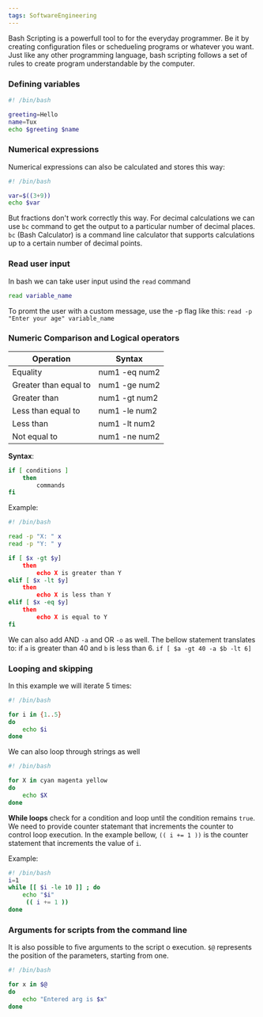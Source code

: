 ```yaml
---
tags: SoftwareEngineering
---
```


Bash Scripting is a powerfull tool to for the everyday programmer. Be it by creating configuration files or schedueling programs or whatever you want. 
Just like any other programming language, bash scripting follows a set of rules to create program understandable by the computer. 

### Defining variables
```sh
#! /bin/bash

greeting=Hello
name=Tux
echo $greeting $name
```

### Numerical expressions
Numerical expressions can also be calculated and stores this way:
```sh
#! /bin/bash

var=$((3+9))
echo $var
```

But fractions don't work correctly this way. For decimal calculations we can use `bc` command to get the output to a particular number of decimal places. `bc` (Bash Calculator) is a command line calculator that supports calculations up to a certain number of decimal points.

### Read user input
In bash we can take user input usind the `read` command
```sh
read variable_name
```

To promt the user with a custom message, use the -p flag like this: `read -p "Enter your age" variable_name`

### Numeric Comparison and Logical operators

| Operation             | Syntax        |
| --------------------- | ------------- |
| Equality              | num1 -eq num2 |
| Greater than equal to | num1 -ge num2 |
| Greater than          | num1 -gt num2 |
| Less than equal to    | num1 -le num2 |
| Less than             | num1 -lt num2 |
| Not equal to          | num1 -ne num2 |

**Syntax**:
```sh
if [ conditions ]
	then
		commands
fi
```

Example:
```sh
#! /bin/bash

read -p "X: " x
read -p "Y: " y

if [ $x -gt $y]
	then
		echo X is greater than Y
elif [ $x -lt $y]
	then
		echo X is less than Y
elif [ $x -eq $y]
	then
		echo X is equal to Y
fi
```

We can also add AND `-a` and OR `-o` as well.
The bellow statement translates to: if `a` is greater than 40 and `b` is less than 6.
`if [ $a -gt 40 -a $b -lt 6]`

### Looping and skipping
In this example we will iterate 5 times:
```sh
#! /bin/bash

for i in {1..5}
do
	echo $i
done
```

We can also loop through strings as well

```sh
#! /bin/bash

for X in cyan magenta yellow
do
	echo $X
done
```

**While loops** check for a condition and loop until the condition remains `true`. We need to provide counter statemant that increments the counter to control loop execution. 
In the example bellow, `(( i += 1 ))` is the counter statement that increments the value of `i`.

Example:
```sh
#! /bin/bash
i=1
while [[ $i -le 10 ]] ; do
	echo "$i"
	 (( i += 1 ))
done
```

### Arguments for scripts from the command line
It is also possible to five arguments to the script o execution. 
`$@` represents the position of the parameters, starting from one.

```sh
#! /bin/bash

for x in $@
do
	echo "Entered arg is $x"
done
```
